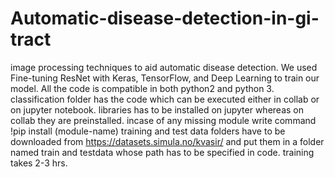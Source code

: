 # Automatic-disease-detection-in-gi-tract
image processing techniques to aid automatic disease detection.
 We used Fine-tuning ResNet with Keras, TensorFlow, and Deep Learning to train our model.
 All the code is compatible in both python2 and python 3.
 classification folder has the code which can be executed either in collab or on jupyter notebook.
 libraries has to be installed on jupyter whereas on collab they are preinstalled.
 incase of any missing module write command !pip install (module-name)
 training and test data folders have to be downloaded from https://datasets.simula.no/kvasir/ and put them in a folder named train and testdata whose path has to be specified in code.
 training takes 2-3 hrs. 
